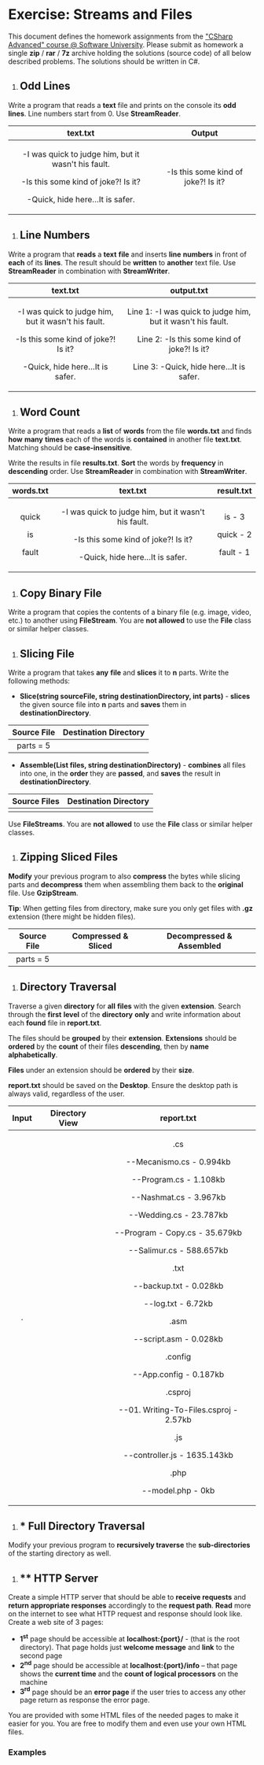 ﻿
# **Exercise: Streams and Files**
This document defines the homework assignments from the ["CSharp Advanced" course @ Software University](https://softuni.bg/courses/csharp-advanced). Please submit as homework a single **zip** / **rar** / **7z** archive holding the solutions (source code) of all below described problems. The solutions should be written in C#.
1. ## **Odd Lines**
Write a program that reads a **text** file and prints on the console its **odd** **lines**. Line numbers start from 0. Use **StreamReader**.

|**text.txt**|**Output**|
| :-: | :-: |
|<p>-I was quick to judge him, but it wasn't his fault.</p><p>-Is this some kind of joke?! Is it?</p><p>-Quick, hide here…It is safer.</p>|<p>-Is this some kind of joke?! Is it?</p><p></p>|

1. ## **Line Numbers**
Write a program that **reads** a **text** **file** and inserts **line** **numbers** in front of **each** of its **lines**. The result should be **written** to **another** text file. Use **StreamReader** in combination with **StreamWriter**.

|**text.txt**|**output.txt**|
| :-: | :-: |
|<p>-I was quick to judge him, but it wasn't his fault.</p><p>-Is this some kind of joke?! Is it?</p><p>-Quick, hide here…It is safer.</p>|<p>Line 1: -I was quick to judge him, but it wasn't his fault.</p><p>Line 2: -Is this some kind of joke?! Is it?</p><p>Line 3: -Quick, hide here…It is safer.</p>|

1. ## **Word Count**
Write a program that reads a **list** of **words** from the file **words.txt** and finds **how** **many** **times** each of the words is **contained** in another file **text.txt**. Matching should be **case-insensitive**.

Write the results in file **results.txt**. **Sort** the words by **frequency** in **descending** order. Use **StreamReader** in combination with **StreamWriter**.

|**words.txt**|**text.txt**|**result.txt**|
| :-: | :-: | :-: |
|<p>quick</p><p>is</p><p>fault</p>|<p>-I was quick to judge him, but it wasn't his fault.</p><p>-Is this some kind of joke?! Is it?</p><p>-Quick, hide here…It is safer.</p>|<p>is - 3</p><p>quick - 2</p><p>fault - 1</p>|
1. ## **Copy Binary File**
Write a program that copies the contents of a binary file (e.g. image, video, etc.) to another using **FileStream**. You are **not allowed** to use the **File** class or similar helper classes.
1. ## **Slicing File**
Write a program that takes **any** **file** and **slices** it to **n** parts. Write the following methods:

- **Slice(string sourceFile, string destinationDirectory, int parts)** - **slices** the given source file into **n** parts and **saves** them in **destinationDirectory**.

|**Source File**|**Destination Directory**|
| :-: | :-: |
|parts = 5||

- **Assemble(List<string> files, string destinationDirectory)** - **combines** all files into one, in the **order** they are **passed**, and **saves** the result in **destinationDirectory**.

|**Source Files**|**Destination Directory**|
| :-: | :-: |
|||

Use **FileStreams**. You are **not allowed** to use the **File** class or similar helper classes.
1. ## **Zipping Sliced Files**
**Modify** your previous program to also **compress** the bytes while slicing parts and **decompress** them when assembling them back to the **original** file. Use **GzipStream**.

**Tip**: When getting files from directory, make sure you only get files with **.gz** extension (there might be hidden files).

|**Source File**|**Compressed & Sliced**|**Decompressed & Assembled**|
| :-: | :-: | :-: |
|parts = 5|||
1. ## **Directory Traversal**
Traverse a given **directory** for **all** **files** with the given **extension**. Search through the **first** **level** of the **directory** **only** and write information about each **found** file in **report.txt**.

The files should be **grouped** by their **extension**. **Extensions** should be **ordered** by the **count** of their files **descending**, then by **name alphabetically**.

**Files** under an extension should be **ordered** by their **size**.

**report.txt** should be saved on the **Desktop**. Ensure the desktop path is always valid, regardless of the user.

|**Input**|**Directory View**|**report.txt**|
| :-: | :-: | :-: |
|.||<p>.cs</p><p>--Mecanismo.cs - 0.994kb</p><p>--Program.cs - 1.108kb</p><p>--Nashmat.cs - 3.967kb</p><p>--Wedding.cs - 23.787kb</p><p>--Program - Copy.cs - 35.679kb</p><p>--Salimur.cs - 588.657kb</p><p>.txt</p><p>--backup.txt - 0.028kb</p><p>--log.txt - 6.72kb</p><p>.asm</p><p>--script.asm - 0.028kb</p><p>.config</p><p>--App.config - 0.187kb</p><p>.csproj</p><p>--01. Writing-To-Files.csproj - 2.57kb</p><p>.js</p><p>--controller.js - 1635.143kb</p><p>.php</p><p>--model.php - 0kb</p>|
1. ## **\* Full Directory Traversal**
Modify your previous program to **recursively traverse** the **sub-directories** of the starting directory as well.
1. ## **\*\* HTTP Server**
Create a simple HTTP server that should be able to **receive requests** and **return appropriate responses** accordingly to the **request path**. **Read** more on the internet to see what HTTP request and response should look like. Create a web site of 3 pages:

- <b>1<sup>st</sup></b> page should be accessible at <b>localhost:{port}/</b> - (that is the root directory). That page holds just <b>welcome message</b> and <b>link</b> to the second page
- <b>2<sup>nd</sup></b> page should be accessible at <b>localhost:{port}/info</b> – that page shows the <b>current time</b> and the <b>count of logical processors</b> on the machine
- <b>3<sup>rd</sup></b> page should be an <b>error page</b> if the user tries to access any other page return as response the error page.

You are provided with some HTML files of the needed pages to make it easier for you. You are free to modify them and even use your own HTML files.
### **Examples**







